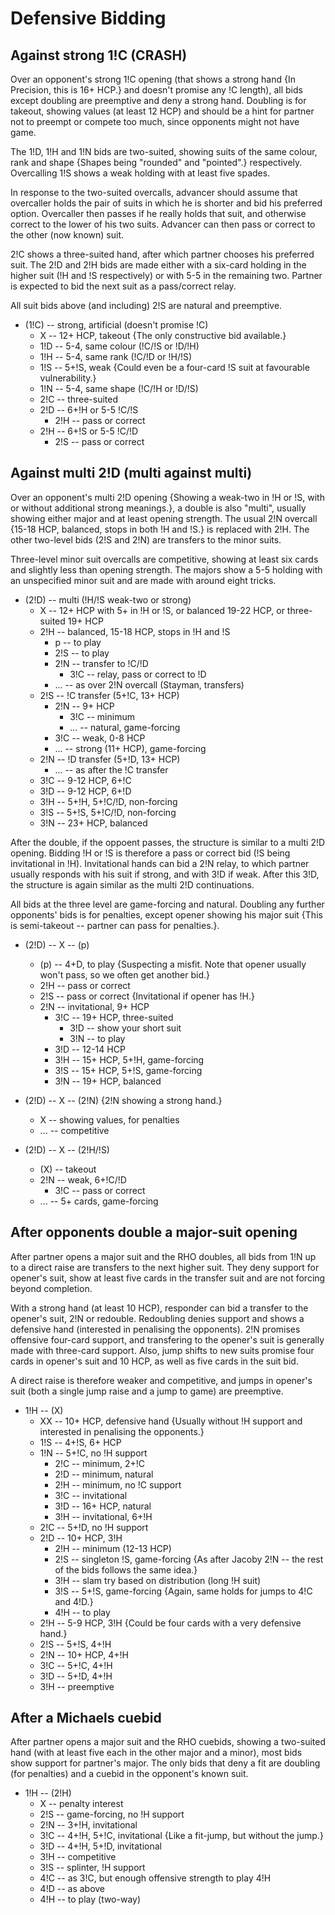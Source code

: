 # Defensive Bidding

## Against strong 1!C (CRASH)

Over an opponent's strong 1!C opening (that shows a strong hand {In
Precision, this is 16+ HCP.} and doesn't promise any !C length), all
bids except doubling are preemptive and deny a strong hand. Doubling
is for takeout, showing values (at least 12 HCP) and should be a hint
for partner not to preempt or compete too much, since opponents might
not have game.

The 1!D, 1!H and 1!N bids are two-suited, showing suits of the same
colour, rank and shape {Shapes being "rounded" and "pointed".}
respectively. Overcalling 1!S shows a weak holding with at least five
spades.

In response to the two-suited overcalls, advancer should assume that
overcaller holds the pair of suits in which he is shorter and bid his
preferred option. Overcaller then passes if he really holds that suit,
and otherwise correct to the lower of his two suits. Advancer can then
pass or correct to the other (now known) suit.

2!C shows a three-suited hand, after which partner chooses his
preferred suit. The 2!D and 2!H bids are made either with a six-card
holding in the higher suit (!H and !S respectively) or with 5-5 in the
remaining two. Partner is expected to bid the next suit as a
pass/correct relay.

All suit bids above (and including) 2!S are natural and preemptive.

* (1!C) -- strong, artificial (doesn't promise !C)
    * X -- 12+ HCP, takeout {The only constructive bid available.}
    * 1!D -- 5-4, same colour (!C/!S or !D/!H)
    * 1!H -- 5-4, same rank (!C/!D or !H/!S)
    * 1!S -- 5+!S, weak {Could even be a four-card !S suit at favourable vulnerability.}
    * 1!N -- 5-4, same shape (!C/!H or !D/!S)
    * 2!C -- three-suited
    * 2!D -- 6+!H or 5-5 !C/!S
        * 2!H -- pass or correct
    * 2!H -- 6+!S or 5-5 !C/!D
        * 2!S -- pass or correct


## Against multi 2!D (multi against multi)

Over an opponent's multi 2!D opening {Showing a weak-two in !H or !S,
with or without additional strong meanings.}, a double is also
"multi", usually showing either major and at least opening
strength. The usual 2!N overcall {15-18 HCP, balanced, stops in both
!H and !S.} is replaced with 2!H. The other two-level bids (2!S and
2!N) are transfers to the minor suits.

Three-level minor suit overcalls are competitive, showing at least six
cards and slightly less than opening strength. The majors show a 5-5
holding with an unspecified minor suit and are made with around eight
tricks.

* (2!D) -- multi (!H/!S weak-two or strong)
    * X -- 12+ HCP with 5+ in !H or !S, or balanced 19-22 HCP, or three-suited 19+ HCP
    * 2!H -- balanced, 15-18 HCP, stops in !H and !S
        * p -- to play
        * 2!S -- to play
        * 2!N -- transfer to !C/!D
            * 3!C -- relay, pass or correct to !D
        * ... -- as over 2!N overcall (Stayman, transfers)
    * 2!S -- !C transfer (5+!C, 13+ HCP)
        * 2!N -- 9+ HCP
            * 3!C -- minimum
            * ... -- natural, game-forcing
        * 3!C -- weak, 0-8 HCP
        * ... -- strong (11+ HCP), game-forcing
    * 2!N -- !D transfer (5+!D, 13+ HCP)
        * ... -- as after the !C transfer
    * 3!C -- 9-12 HCP, 6+!C
    * 3!D -- 9-12 HCP, 6+!D
    * 3!H -- 5+!H, 5+!C/!D, non-forcing
    * 3!S -- 5+!S, 5+!C/!D, non-forcing
    * 3!N -- 23+ HCP, balanced


After the double, if the oppoent passes, the structure is similar to a
multi 2!D opening. Bidding !H or !S is therefore a pass or correct bid
(!S being invitational in !H). Invitational hands can bid a 2!N relay,
to which partner usually responds with his suit if strong, and with
3!D if weak. After this 3!D, the structure is again similar as the
multi 2!D continuations.

All bids at the three level are game-forcing and natural. Doubling any
further opponents' bids is for penalties, except opener showing his
major suit {This is semi-takeout -- partner can pass for penalties.}.

* (2!D) -- X -- (p)
    * (p) -- 4+D, to play {Suspecting a misfit. Note that opener usually won't pass, so we often get another bid.}
    * 2!H -- pass or correct
    * 2!S -- pass or correct {Invitational if opener has !H.}
    * 2!N -- invitational, 9+ HCP
        * 3!C -- 19+ HCP, three-suited
            * 3!D -- show your short suit
            * 3!N -- to play
        * 3!D -- 12-14 HCP
        * 3!H -- 15+ HCP, 5+!H, game-forcing
        * 3!S -- 15+ HCP, 5+!S, game-forcing
        * 3!N -- 19+ HCP, balanced

* (2!D) -- X -- (2!N) {2!N showing a strong hand.}
    * X -- showing values, for penalties
    * ... -- competitive

* (2!D) -- X -- (2!H/!S)
    * (X) -- takeout
    * 2!N -- weak, 6+!C/!D
        * 3!C -- pass or correct
    * ... -- 5+ cards, game-forcing

## After opponents double a major-suit opening

After partner opens a major suit and the RHO doubles, all bids from
1!N up to a direct raise are transfers to the next higher suit. They
deny support for opener's suit, show at least five cards in the
transfer suit and are not forcing beyond completion. 

With a strong hand (at least 10 HCP), responder can bid a transfer to
the opener's suit, 2!N or redouble. Redoubling denies support and
shows a defensive hand (interested in penalising the opponents). 2!N
promises offensive four-card support, and transfering to the opener's
suit is generally made with three-card support. Also, jump shifts to
new suits promise four cards in opener's suit and 10 HCP, as well as
five cards in the suit bid.

A direct raise is therefore weaker and competitive, and jumps in
opener's suit (both a single jump raise and a jump to game) are
preemptive.

* 1!H -- (X)
    * XX -- 10+ HCP, defensive hand {Usually without !H support and interested in penalising the opponents.}
    * 1!S -- 4+!S, 6+ HCP
    * 1!N -- 5+!C, no !H support
        * 2!C -- minimum, 2+!C
        * 2!D -- minimum, natural
        * 2!H -- minimum, no !C support
        * 3!C -- invitational
        * 3!D -- 16+ HCP, natural
        * 3!H -- invitational, 6+!H
    * 2!C -- 5+!D, no !H support
    * 2!D -- 10+ HCP, 3!H
        * 2!H -- minimum (12-13 HCP)
        * 2!S -- singleton !S, game-forcing {As after Jacoby 2!N -- the rest of the bids follows the same idea.}
        * 3!H -- slam try based on distribution (long !H suit)
        * 3!S -- 5+!S, game-forcing {Again, same holds for jumps to 4!C and 4!D.}
        * 4!H -- to play
    * 2!H -- 5-9 HCP, 3!H {Could be four cards with a very defensive hand.}
    * 2!S -- 5+!S, 4+!H
    * 2!N -- 10+ HCP, 4+!H
    * 3!C -- 5+!C, 4+!H
    * 3!D -- 5+!D, 4+!H
    * 3!H -- preemptive

## After a Michaels cuebid

After partner opens a major suit and the RHO cuebids, showing a
two-suited hand (with at least five each in the other major and a
minor), most bids show support for partner's major. The only bids that
deny a fit are doubling (for penalties) and a cuebid in the opponent's
known suit.

* 1!H -- (2!H)
    * X -- penalty interest
    * 2!S -- game-forcing, no !H support
    * 2!N -- 3+!H, invitational
    * 3!C -- 4+!H, 5+!C, invitational {Like a fit-jump, but without
      the jump.}
    * 3!D -- 4+!H, 5+!D, invitational
    * 3!H -- competitive
    * 3!S -- splinter, !H support
    * 4!C -- as 3!C, but enough offensive strength to play 4!H
    * 4!D -- as above
    * 4!H -- to play (two-way)